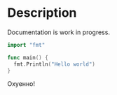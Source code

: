 # Description

Documentation is work in progress.

```go
import "fmt"

func main() {
  fmt.Println("Hello world")
}
```

Охуенно!
